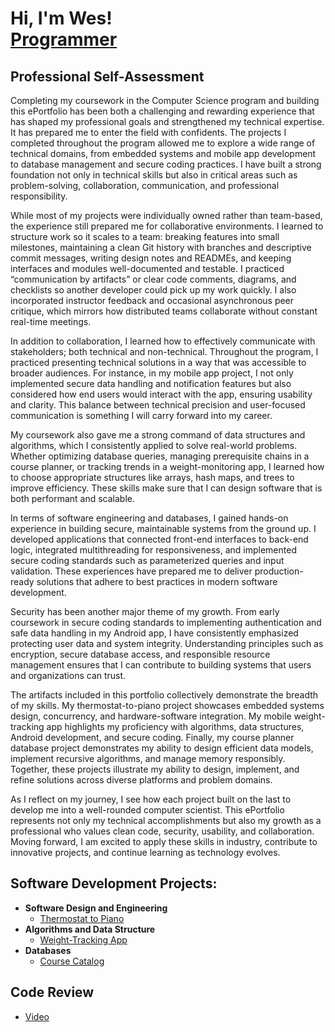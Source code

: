 <h1>Hi, I'm Wes! <br/><a href="https://github.com/joshmadakor1">Programmer</a>

<h2>Professional Self-Assessment </h2>
Completing my coursework in the Computer Science program and building this ePortfolio has been both a challenging and rewarding experience that has shaped my professional goals and strengthened my technical expertise. It has prepared me to enter the field with confidents. The projects I completed throughout the program allowed me to explore a wide range of technical domains, from embedded systems and mobile app development to database management and secure coding practices.  I have built a strong foundation not only in technical skills but also in critical areas such as problem-solving, collaboration, communication, and professional responsibility. 

While most of my projects were individually owned rather than team-based, the experience still prepared me for collaborative environments. I learned to structure work so it scales to a team: breaking features into small milestones, maintaining a clean Git history with branches and descriptive commit messages, writing design notes and READMEs, and keeping interfaces and modules well-documented and testable. I practiced “communication by artifacts” or clear code comments, diagrams, and checklists so another developer could pick up my work quickly. I also incorporated instructor feedback and occasional asynchronous peer critique, which mirrors how distributed teams collaborate without constant real-time meetings. 

In addition to collaboration, I learned how to effectively communicate with stakeholders; both technical and non-technical. Throughout the program, I practiced presenting technical solutions in a way that was accessible to broader audiences. For instance, in my mobile app project, I not only implemented secure data handling and notification features but also considered how end users would interact with the app, ensuring usability and clarity. This balance between technical precision and user-focused communication is something I will carry forward into my career. 

My coursework also gave me a strong command of data structures and algorithms, which I consistently applied to solve real-world problems. Whether optimizing database queries, managing prerequisite chains in a course planner, or tracking trends in a weight-monitoring app, I learned how to choose appropriate structures like arrays, hash maps, and trees to improve efficiency. These skills make sure that I can design software that is both performant and scalable. 

In terms of software engineering and databases, I gained hands-on experience in building secure, maintainable systems from the ground up. I developed applications that connected front-end interfaces to back-end logic, integrated multithreading for responsiveness, and implemented secure coding standards such as parameterized queries and input validation. These experiences have prepared me to deliver production-ready solutions that adhere to best practices in modern software development. 

Security has been another major theme of my growth. From early coursework in secure coding standards to implementing authentication and safe data handling in my Android app, I have consistently emphasized protecting user data and system integrity. Understanding principles such as encryption, secure database access, and responsible resource management ensures that I can contribute to building systems that users and organizations can trust. 

The artifacts included in this portfolio collectively demonstrate the breadth of my skills. My thermostat-to-piano project showcases embedded systems design, concurrency, and hardware-software integration. My mobile weight-tracking app highlights my proficiency with algorithms, data structures, Android development, and secure coding. Finally, my course planner database project demonstrates my ability to design efficient data models, implement recursive algorithms, and manage memory responsibly. Together, these projects illustrate my ability to design, implement, and refine solutions across diverse platforms and problem domains. 

As I reflect on my journey, I see how each project built on the last to develop me into a well-rounded computer scientist. This ePortfolio represents not only my technical accomplishments but also my growth as a professional who values clean code, security, usability, and collaboration. Moving forward, I am excited to apply these skills in industry, contribute to innovative projects, and continue learning as technology evolves. 

 

<h2> Software Development Projects:</h2>

- <b>Software Design and Engineering</b>
  - [Thermostat to Piano](https://github.com/SumlerW/Emerging-Sys-Arch-Tech-.git)
- <b>Algorithms and Data Structure</b>
  - [Weight-Tracking App](https://github.com/SumlerW/Weight-Tracking-App.git)
- <b>Databases</b>
  - [Course Catalog](https://github.com/SumlerW/Analysis-and-Design-project.git)


<h2> Code Review </h2>

- [Video](https://youtu.be/wY2F6kVMtN8)
